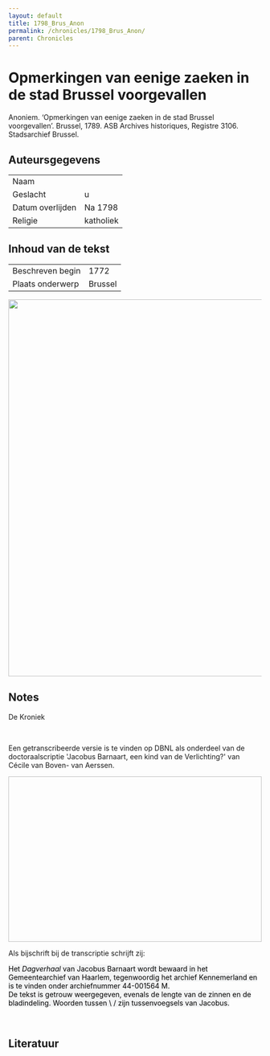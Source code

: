 ```yaml
---
layout: default
title: 1798_Brus_Anon
permalink: /chronicles/1798_Brus_Anon/
parent: Chronicles
--- 
```



# Opmerkingen van eenige zaeken in de stad Brussel voorgevallen 

Anoniem. ‘Opmerkingen van eenige zaeken in de stad Brussel voorgevallen’. Brussel, 1789. ASB Archives historiques, Registre 3106. Stadsarchief Brussel. 

## Auteursgegevens 

| | | 
| --------------- | --------------- | 
| Naam |   | 
| Geslacht | u | 
| Datum overlijden | Na 1798 | 
| Religie | katholiek | 

## Inhoud van de tekst 

| | | 
| --------------- | --------------- | 
| Beschreven begin | 1772 | 
| Plaats onderwerp | Brussel | 

[<img src="..\..\barplots_chronicles\1798_Brus_Anon.jpg" width="750"/>](..\..\barplots_chronicles\1798_Brus_Anon.jpg) 

## Notes 

<div data-schema-version="8"><p>De Kroniek</p>
<p>&nbsp;</p>
<p>Een getranscribeerde versie is te vinden op DBNL als onderdeel van de doctoraalscriptie 'Jacobus Barnaart, een kind van de Verlichting?' van Cécile van Boven- van Aerssen.</p>
<p><img alt="" data-attachment-key="XMKBAG3I" width="606" height="329"></p>
<p>Als bijschrift bij de transcriptie schrijft zij:</p>
<p><span style="color: #000000"><span style="background-color: #f3f4f5">Het&nbsp;</span></span><em><span style="color: #000000"><span style="background-color: #f3f4f5">Dagverhaal</span></span></em><span style="color: #000000"><span style="background-color: #f3f4f5">&nbsp;van Jacobus Barnaart wordt bewaard in het Gemeentearchief van Haarlem, tegenwoordig het archief Kennemerland en is te vinden onder archiefnummer 44-001564 M.<br>De tekst is getrouw weergegeven, evenals de lengte van de zinnen en de bladindeling. Woorden tussen \ / zijn tussenvoegsels van Jacobus.</span></span></p>
<p>&nbsp;</p>
</div> 

## Literatuur 

